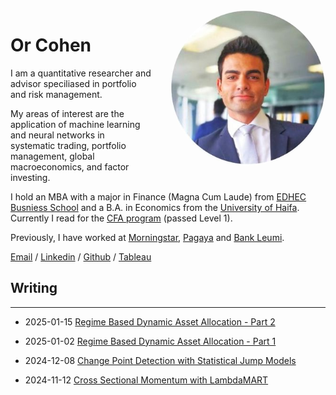 <img alt="Or Cohen" src="/images/profile_photo.jpg" style="float: right; width: 250px; height: 250px; margin: 0 0 1em 2em; border-radius: 50%">

# Or Cohen

I am a quantitative researcher and advisor speciliased in portfolio and risk management. 

My areas of interest are the application of machine learning and neural networks in systematic trading, portfolio management, global macroeconomics, and factor investing.

I hold an MBA with a major in Finance (Magna Cum Laude) from [EDHEC Busniess School](https://www.edhec.edu/en) and a B.A. in Economics from the [University of Haifa](https://www.haifa.ac.il/?lang=en). Currently I read for the [CFA program](https://www.cfainstitute.org/programs/cfa-program) (passed Level 1). 

Previously, I have worked at [Morningstar](https://www.morningstar.com/), [Pagaya](pagaya.com) and [Bank Leumi](https://english.leumi.co.il/WnnnWn/Company_Profile/38044/). 

[Email](mailto:or.cohen@edhec.com) / [Linkedin](https://www.linkedin.com/in/or-cohen/) / [Github](https://github.com/Cohen-Or) / [Tableau](https://public.tableau.com/app/profile/or.cohen/vizzes)

## Writing
___

* 2025-01-15 [Regime Based Dynamic Asset Allocation - Part 2](/posts/rsaa2.md)

* 2025-01-02 [Regime Based Dynamic Asset Allocation - Part 1](/posts/rsaa1.md)
  
* 2024-12-08 [Change Point Detection with Statistical Jump Models](/posts/sjm.md)
  
* 2024-11-12 [Cross Sectional Momentum with LambdaMART](/posts/csm.md)
